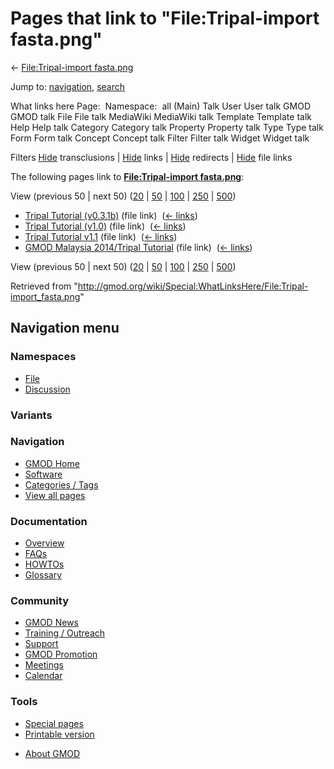 <div id="mw-page-base" class="noprint">

</div>

<div id="mw-head-base" class="noprint">

</div>

<div id="content" class="mw-body" role="main">

<span id="top"></span>

<div id="mw-js-message" style="display:none;">

</div>



# <span dir="auto">Pages that link to "File:Tripal-import fasta.png"</span>

<div id="bodyContent">

<div id="contentSub">

← [File:Tripal-import
fasta.png](/wiki/File:Tripal-import_fasta.png "File:Tripal-import fasta.png")

</div>

<div id="jump-to-nav" class="mw-jump">

Jump to: [navigation](#mw-navigation), [search](#p-search)

</div>

<div id="mw-content-text">

What links here Page:  Namespace:  all (Main) Talk User User talk GMOD
GMOD talk File File talk MediaWiki MediaWiki talk Template Template talk
Help Help talk Category Category talk Property Property talk Type Type
talk Form Form talk Concept Concept talk Filter Filter talk Widget
Widget talk

Filters
[Hide](/mediawiki/index.php?title=Special:WhatLinksHere/File:Tripal-import_fasta.png&hidetrans=1 "Special:WhatLinksHere/File:Tripal-import fasta.png")
transclusions \|
[Hide](/mediawiki/index.php?title=Special:WhatLinksHere/File:Tripal-import_fasta.png&hidelinks=1 "Special:WhatLinksHere/File:Tripal-import fasta.png")
links \|
[Hide](/mediawiki/index.php?title=Special:WhatLinksHere/File:Tripal-import_fasta.png&hideredirs=1 "Special:WhatLinksHere/File:Tripal-import fasta.png")
redirects \|
[Hide](/mediawiki/index.php?title=Special:WhatLinksHere/File:Tripal-import_fasta.png&hideimages=1 "Special:WhatLinksHere/File:Tripal-import fasta.png")
file links

The following pages link to **[File:Tripal-import
fasta.png](/wiki/File:Tripal-import_fasta.png "File:Tripal-import fasta.png")**:

View (previous 50 \| next 50)
([20](/mediawiki/index.php?title=Special:WhatLinksHere/File:Tripal-import_fasta.png&limit=20 "Special:WhatLinksHere/File:Tripal-import fasta.png")
\|
[50](/mediawiki/index.php?title=Special:WhatLinksHere/File:Tripal-import_fasta.png&limit=50 "Special:WhatLinksHere/File:Tripal-import fasta.png")
\|
[100](/mediawiki/index.php?title=Special:WhatLinksHere/File:Tripal-import_fasta.png&limit=100 "Special:WhatLinksHere/File:Tripal-import fasta.png")
\|
[250](/mediawiki/index.php?title=Special:WhatLinksHere/File:Tripal-import_fasta.png&limit=250 "Special:WhatLinksHere/File:Tripal-import fasta.png")
\|
[500](/mediawiki/index.php?title=Special:WhatLinksHere/File:Tripal-import_fasta.png&limit=500 "Special:WhatLinksHere/File:Tripal-import fasta.png"))

- [Tripal Tutorial
  (v0.3.1b)](/wiki/Tripal_Tutorial_(v0.3.1b) "Tripal Tutorial (v0.3.1b)")
  (file link) ‎ <span class="mw-whatlinkshere-tools">([←
  links](/mediawiki/index.php?title=Special:WhatLinksHere&target=Tripal+Tutorial+%28v0.3.1b%29 "Special:WhatLinksHere"))</span>
- [Tripal Tutorial
  (v1.0)](/wiki/Tripal_Tutorial_(v1.0) "Tripal Tutorial (v1.0)") (file
  link) ‎ <span class="mw-whatlinkshere-tools">([←
  links](/mediawiki/index.php?title=Special:WhatLinksHere&target=Tripal+Tutorial+%28v1.0%29 "Special:WhatLinksHere"))</span>
- [Tripal Tutorial
  v1.1](/wiki/Tripal_Tutorial_v1.1 "Tripal Tutorial v1.1") (file link) ‎
  <span class="mw-whatlinkshere-tools">([←
  links](/mediawiki/index.php?title=Special:WhatLinksHere&target=Tripal+Tutorial+v1.1 "Special:WhatLinksHere"))</span>
- [GMOD Malaysia 2014/Tripal
  Tutorial](/wiki/GMOD_Malaysia_2014/Tripal_Tutorial "GMOD Malaysia 2014/Tripal Tutorial")
  (file link) ‎ <span class="mw-whatlinkshere-tools">([←
  links](/mediawiki/index.php?title=Special:WhatLinksHere&target=GMOD+Malaysia+2014%2FTripal+Tutorial "Special:WhatLinksHere"))</span>

View (previous 50 \| next 50)
([20](/mediawiki/index.php?title=Special:WhatLinksHere/File:Tripal-import_fasta.png&limit=20 "Special:WhatLinksHere/File:Tripal-import fasta.png")
\|
[50](/mediawiki/index.php?title=Special:WhatLinksHere/File:Tripal-import_fasta.png&limit=50 "Special:WhatLinksHere/File:Tripal-import fasta.png")
\|
[100](/mediawiki/index.php?title=Special:WhatLinksHere/File:Tripal-import_fasta.png&limit=100 "Special:WhatLinksHere/File:Tripal-import fasta.png")
\|
[250](/mediawiki/index.php?title=Special:WhatLinksHere/File:Tripal-import_fasta.png&limit=250 "Special:WhatLinksHere/File:Tripal-import fasta.png")
\|
[500](/mediawiki/index.php?title=Special:WhatLinksHere/File:Tripal-import_fasta.png&limit=500 "Special:WhatLinksHere/File:Tripal-import fasta.png"))

</div>

<div class="printfooter">

Retrieved from
"<http://gmod.org/wiki/Special:WhatLinksHere/File:Tripal-import_fasta.png>"

</div>

<div id="catlinks" class="catlinks catlinks-allhidden">

</div>

<div class="visualClear">

</div>

</div>

</div>

<div id="mw-navigation">

## Navigation menu

<div id="mw-head">



<div id="left-navigation">

<div id="p-namespaces" class="vectorTabs" role="navigation"
aria-labelledby="p-namespaces-label">

### Namespaces

- <span id="ca-nstab-image"><a href="/wiki/File:Tripal-import_fasta.png" accesskey="c"
  title="View the file page [c]">File</a></span>
- <span id="ca-talk"><a
  href="/mediawiki/index.php?title=File_talk:Tripal-import_fasta.png&amp;action=edit&amp;redlink=1"
  accesskey="t"
  title="Discussion about the content page [t]">Discussion</a></span>

</div>

<div id="p-variants" class="vectorMenu emptyPortlet" role="navigation"
aria-labelledby="p-variants-label">

### 

### Variants[](#)

<div class="menu">

</div>

</div>

</div>





</div>

</div>

</div>

<div id="mw-panel">

<div id="p-logo" role="banner">

<a href="/wiki/Main_Page"
style="background-image: url(http://gmod.org/images/GMOD-cogs.png);"
title="Visit the main page"></a>

</div>

<div id="p-Navigation" class="portal" role="navigation"
aria-labelledby="p-Navigation-label">

### Navigation

<div class="body">

- <span id="n-GMOD-Home">[GMOD Home](/wiki/Main_Page)</span>
- <span id="n-Software">[Software](/wiki/GMOD_Components)</span>
- <span id="n-Categories-.2F-Tags">[Categories /
  Tags](/wiki/Categories)</span>
- <span id="n-View-all-pages">[View all
  pages](/wiki/Special:AllPages)</span>

</div>

</div>

<div id="p-Documentation" class="portal" role="navigation"
aria-labelledby="p-Documentation-label">

### Documentation

<div class="body">

- <span id="n-Overview">[Overview](/wiki/Overview)</span>
- <span id="n-FAQs">[FAQs](/wiki/Category:FAQ)</span>
- <span id="n-HOWTOs">[HOWTOs](/wiki/Category:HOWTO)</span>
- <span id="n-Glossary">[Glossary](/wiki/Glossary)</span>

</div>

</div>

<div id="p-Community" class="portal" role="navigation"
aria-labelledby="p-Community-label">

### Community

<div class="body">

- <span id="n-GMOD-News">[GMOD News](/wiki/GMOD_News)</span>
- <span id="n-Training-.2F-Outreach">[Training /
  Outreach](/wiki/Training_and_Outreach)</span>
- <span id="n-Support">[Support](/wiki/Support)</span>
- <span id="n-GMOD-Promotion">[GMOD
  Promotion](/wiki/GMOD_Promotion)</span>
- <span id="n-Meetings">[Meetings](/wiki/Meetings)</span>
- <span id="n-Calendar">[Calendar](/wiki/Calendar)</span>

</div>

</div>

<div id="p-tb" class="portal" role="navigation"
aria-labelledby="p-tb-label">

### Tools

<div class="body">

- <span id="t-specialpages"><a href="/wiki/Special:SpecialPages" accesskey="q"
  title="A list of all special pages [q]">Special pages</a></span>
- <span id="t-print"><a
  href="/mediawiki/index.php?title=Special:WhatLinksHere/File:Tripal-import_fasta.png&amp;printable=yes"
  rel="alternate" accesskey="p"
  title="Printable version of this page [p]">Printable version</a></span>

</div>

</div>

</div>

</div>

<div id="footer" role="contentinfo">

- <span id="footer-places-about">[About
  GMOD](/wiki/GMOD:About "GMOD:About")</span>

<!-- -->






</div>
